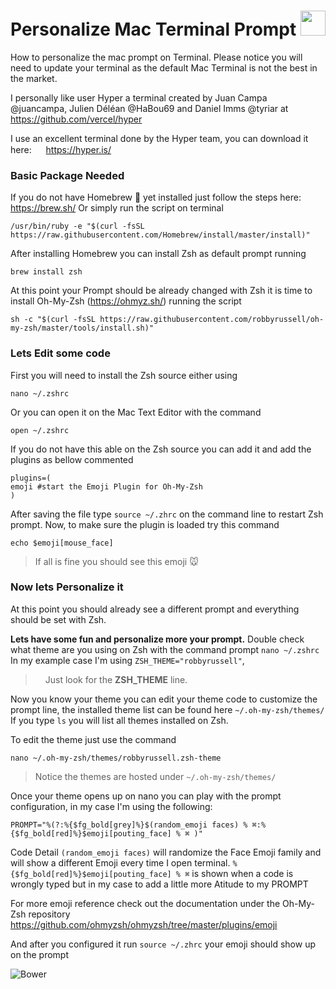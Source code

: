# Personalize Mac Terminal Prompt <img src="https://raw.githubusercontent.com/FortAwesome/Font-Awesome/master/svgs/brands/apple.svg" width="40" height="40">
How to personalize the mac prompt on Terminal.
Please notice you will need to update your terminal as the default Mac Terminal is not the best in the market.

I personally like user Hyper a terminal created by
Juan Campa @juancampa, Julien Déléan @HaBou69 and Daniel Imms @tyriar at https://github.com/vercel/hyper


I use an excellent terminal done by the Hyper team, you can download it here: <img src="https://raw.githubusercontent.com/FortAwesome/Font-Awesome/master/svgs/solid/download.svg" width="15" height="15"> https://hyper.is/


### Basic Package Needed
If you do not have Homebrew :beer: yet installed just follow the steps here: https://brew.sh/
Or simply run the script on terminal
```
/usr/bin/ruby -e "$(curl -fsSL https://raw.githubusercontent.com/Homebrew/install/master/install)"
```
After installing Homebrew you can install Zsh as default prompt running
```
brew install zsh
```
At this point your Prompt should be already changed with Zsh it is time to install Oh-My-Zsh (https://ohmyz.sh/) running the script
```
sh -c "$(curl -fsSL https://raw.githubusercontent.com/robbyrussell/oh-my-zsh/master/tools/install.sh)"
```
### Lets Edit some code

First you will need to install the Zsh source either using  
```
nano ~/.zshrc
```
Or you can open it on the Mac Text Editor with the command
```
open ~/.zshrc
```

If you do not have this able on the Zsh source you can add it and add the plugins as bellow commented
```
plugins=(
emoji #start the Emoji Plugin for Oh-My-Zsh
)
```
After saving the file type `source ~/.zhrc` on the command line to restart Zsh prompt.
Now, to make sure the plugin is loaded try this command
```
echo $emoji[mouse_face]
```
> If all is fine you should see this emoji :mouse:

### Now lets Personalize it
At this point you should already see a different prompt and everything should be set with Zsh.

<b>Lets have some fun and personalize more your prompt.</b>
Double check what theme are you using on Zsh with the command prompt `nano ~/.zshrc`
In my example case I'm using `ZSH_THEME="robbyrussell"`,
> <img src="https://raw.githubusercontent.com/FortAwesome/Font-Awesome/master/svgs/solid/search.svg" width="12" height="12"> Just look for the <b>ZSH_THEME</b> line.

Now you know your theme you can edit your theme code to customize the prompt line, the installed theme list can be found here `~/.oh-my-zsh/themes/`
If you type `ls` you will list all themes installed on Zsh.

To edit the theme just use the command
```
nano ~/.oh-my-zsh/themes/robbyrussell.zsh-theme
```
> Notice the themes are hosted under `~/.oh-my-zsh/themes/`

Once your theme opens up on nano you can play with the prompt configuration, in my case I'm using the following:
```
PROMPT="%(?:%{$fg_bold[grey]%}$(random_emoji faces) % ⌘:%{$fg_bold[red]%}$emoji[pouting_face] % ⌘ )"
```
Code Detail
`(random_emoji faces)` will randomize the Face Emoji family and will show a different Emoji every time I open terminal.
`%{$fg_bold[red]%}$emoji[pouting_face] % ⌘` is shown when a code is wrongly typed but in my case to add a little more Atitude to my PROMPT


For more emoji reference check out the documentation under the Oh-My-Zsh repository
https://github.com/ohmyzsh/ohmyzsh/tree/master/plugins/emoji

And after you configured it run `source ~/.zhrc` your emoji should show up on the prompt

![Bower](https://img.shields.io/bower/l/bootstrap)
